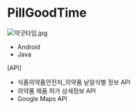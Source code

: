 # PillGoodTime
![약굿타임.jpg](https://s3-us-west-2.amazonaws.com/secure.notion-static.com/823c19cd-9e4b-436f-b859-0fa704274101/%EC%95%BD%EA%B5%BF%ED%83%80%EC%9E%84.jpg)
- Android 
- Java
  
[API]
- 식품의약품안전처_의약품 낱알식별 정보 API
- 의약품 제품 허가 상세정보 API
- Google Maps API

